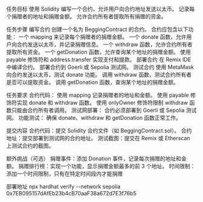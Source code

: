 任务目标
使用 Solidity 编写一个合约，允许用户向合约地址发送以太币。
记录每个捐赠者的地址和捐赠金额。
允许合约所有者提取所有捐赠的资金。

任务步骤
编写合约
创建一个名为 BeggingContract 的合约。
合约应包含以下功能：
一个 mapping 来记录每个捐赠者的捐赠金额。
一个 donate 函数，允许用户向合约发送以太币，并记录捐赠信息。
一个 withdraw 函数，允许合约所有者提取所有资金。
一个 getDonation 函数，允许查询某个地址的捐赠金额。
使用 payable 修饰符和 address.transfer 实现支付和提款。
部署合约
在 Remix IDE 中编译合约。
部署合约到 Goerli 或 Sepolia 测试网。
测试合约
使用 MetaMask 向合约发送以太币，测试 donate 功能。
调用 withdraw 函数，测试合约所有者是否可以提取资金。
调用 getDonation 函数，查询某个地址的捐赠金额。

任务要求
合约代码：
使用 mapping 记录捐赠者的地址和金额。
使用 payable 修饰符实现 donate 和 withdraw 函数。
使用 onlyOwner 修饰符限制 withdraw 函数只能由合约所有者调用。
测试网部署：
合约必须部署到 Goerli 或 Sepolia 测试网。
功能测试：
确保 donate、withdraw 和 getDonation 函数正常工作。

提交内容
合约代码：提交 Solidity 合约文件（如 BeggingContract.sol）。
合约地址：提交部署到测试网的合约地址。
测试截图：提交在 Remix 或 Etherscan 上测试合约的截图。

额外挑战（可选）
捐赠事件：添加 Donation 事件，记录每次捐赠的地址和金额。
捐赠排行榜：实现一个功能，显示捐赠金额最多的前 3 个地址。
时间限制：添加一个时间限制，只有在特定时间段内才能捐赠

部署地址
 npx hardhat verify --network sepolia 0x7EB095157dAfEb23b4cB70aaF38a672d7E3f76b5

 